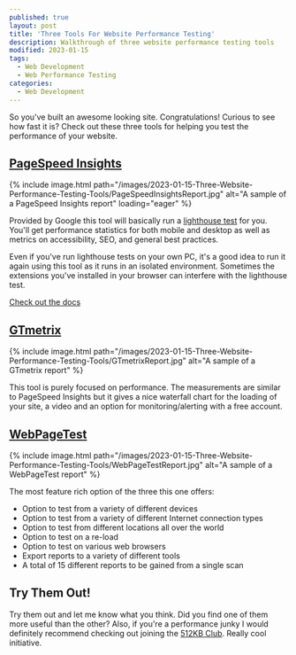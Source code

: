 ```yaml
---
published: true
layout: post
title: 'Three Tools For Website Performance Testing'
description: Walkthrough of three website performance testing tools
modified: 2023-01-15
tags:
  - Web Development
  - Web Performance Testing
categories:
  - Web Development
---
```


So you've built an awesome looking site. Congratulations! Curious to see how fast it is? Check
out these three tools for helping you test the performance of your website.

## [PageSpeed Insights](https://pagespeed.web.dev/)

{% include 
    image.html 
      path="/images/2023-01-15-Three-Website-Performance-Testing-Tools/PageSpeedInsightsReport.jpg" 
      alt="A sample of a PageSpeed Insights report"
      loading="eager"
%}

Provided by Google this tool will basically run a [lighthouse test](https://developer.chrome.com/docs/lighthouse/overview/) for you.
You'll get performance statistics for both mobile and desktop as well as metrics on accessibility, SEO, and general best practices.


Even if you've run lighthouse tests on your own PC, it's a good idea to run it again using this tool as it runs in an isolated environment.
Sometimes the extensions you've installed in your browser can interfere with the lighthouse test.

[Check out the docs](https://developers.google.com/speed/docs/insights/v5/about)

## [GTmetrix](https://gtmetrix.com/)

{% include 
    image.html 
      path="/images/2023-01-15-Three-Website-Performance-Testing-Tools/GTmetrixReport.jpg" 
      alt="A sample of a GTmetrix report"
%}

This tool is purely focused on performance. The measurements are similar to PageSpeed Insights but it gives a nice waterfall chart for
the loading of your site, a video and an option for monitoring/alerting with a free account.

## [WebPageTest](https://www.webpagetest.org/)

{% include 
    image.html 
      path="/images/2023-01-15-Three-Website-Performance-Testing-Tools/WebPageTestReport.jpg" 
      alt="A sample of a WebPageTest report"
%}

The most feature rich option of the three this one offers:

* Option to test from a variety of different devices
* Option to test from a variety of different Internet connection types
* Option to test from different locations all over the world
* Option to test on a re-load
* Option to test on various web browsers
* Export reports to a variety of different tools
* A total of 15 different reports to be gained from a single scan

## Try Them Out!

Try them out and let me know what you think. Did you find one of them more useful than the other? Also, if you're a performance junky
I would definitely recommend checking out joining the [512KB Club](https://512kb.club/). Really cool initiative.